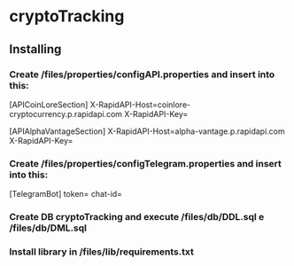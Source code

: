 # cryptoTracking

## Installing
### Create /files/properties/configAPI.properties and insert into this:
[APICoinLoreSection]
X-RapidAPI-Host=coinlore-cryptocurrency.p.rapidapi.com
X-RapidAPI-Key=<your-key>

[APIAlphaVantageSection]
X-RapidAPI-Host=alpha-vantage.p.rapidapi.com
X-RapidAPI-Key=<your-key>

### Create /files/properties/configTelegram.properties and insert into this:
[TelegramBot]
token=<yuor-token>
chat-id=<your-chat-id>

### Create DB cryptoTracking and execute /files/db/DDL.sql e /files/db/DML.sql

### Install library in /files/lib/requirements.txt

